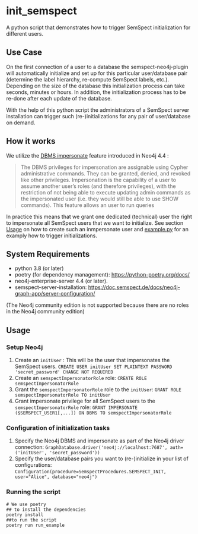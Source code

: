 # init_semspect

A python script that demonstrates how to trigger SemSpect initialization for different users.

## Use Case

On the first connection of a user to a database the semspect-neo4j-plugin will automatically initialize and set up for this particular user/database pair (determine the label hierarchy, re-compute SemSpect labels, etc.). Depending on the size of the database this initialization process can take seconds, minutes or hours. In addition, the initialization process has to be re-done after each update of the database.

With the help of this python script the administrators of a SemSpect server installation can trigger such (re-)initializations for any pair of user/database on demand.

## How it works

We utilize the [DBMS impersonate](https://neo4j.com/docs/cypher-manual/current/access-control/dbms-administration/#access-control-dbms-administration-impersonation) feature introduced in Neo4j
4.4 : 
> The DBMS privileges for impersonation are assignable using Cypher administrative commands.
> They can be granted, denied, and revoked like other privileges.
> Impersonation is the capability of a user to assume another user’s roles (and therefore privileges),
> with the restriction of not being able to execute updating admin commands as the impersonated user
> (i.e. they would still be able to use SHOW commands). This feature allows an user to run queries

In practice this means that we grant one dedicated (technical) user the right to impersonate all SemSpect users that we want to initialize. See section [Usage](#usage) on how to create such an inmpersonate user and [example.py](https://github.com/derivo-company/semspect-neo4j-init/blob/develop/example.py) for an examply how to trigger initializations.

## System Requirements

* python 3.8 (or later)
* poetry (for dependency management): https://python-poetry.org/docs/
* neo4j-enterprise-server 4.4 (or later).
* semspect-server-installation: https://doc.semspect.de/docs/neo4j-graph-app/server-configuration/

(The Neo4j community edition is not supported because there are no roles in the Neo4j community edition)

## Usage

### Setup Neo4j

1. Create an `initUser` : This will be the user that impersonates the SemSpect users. 
`CREATE USER initUser SET PLAINTEXT PASSWORD 'secret_password' CHANGE NOT REQUIRED`
2. Create an `semspectImpersonatorRole` role: `CREATE ROLE semspectImpersonatorRole`
3. Grant the `semspectImpersonatorRole` role to the `initUser`: `GRANT ROLE semspectImpersonatorRole TO initUser`
4. Grant impersonate privilege for all SemSpect users to the `semspectImpersonatorRole` role:
`GRANT IMPERSONATE ($SEMSPECT_USER1[,...]) ON DBMS TO semspectImpersonatorRole`

### Configuration of initialization tasks

1. Specify the Neo4j DBMS and impersonate as part of the Neo4j driver connection:
`GraphDatabase.driver('neo4j://localhost:7687', auth=('initUser', 'secret_password'))`
2. Specify the user/database pairs you want to (re-)initialize in your list of configurations:
`Configuration(procedure=SemspectProcedures.SEMSPECT_INIT, user="Alice", database="neo4j")`

### Running the script

```shell
# We use poetry 
## to install the dependencies
poetry install
##to run the script
poetry run run_example
```

